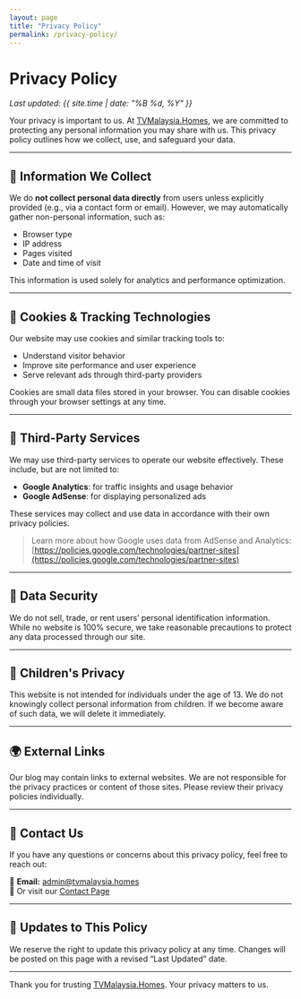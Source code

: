 ```yaml
---
layout: page
title: "Privacy Policy"
permalink: /privacy-policy/
---
```


# Privacy Policy

_Last updated: {{ site.time | date: "%B %d, %Y" }}_

Your privacy is important to us. At [TVMalaysia.Homes](https://www.tvmalaysia.homes/), we are committed to protecting any personal information you may share with us. This privacy policy outlines how we collect, use, and safeguard your data.

---

## 📌 Information We Collect

We do **not collect personal data directly** from users unless explicitly provided (e.g., via a contact form or email). However, we may automatically gather non-personal information, such as:

- Browser type
- IP address
- Pages visited
- Date and time of visit

This information is used solely for analytics and performance optimization.

---

## 🍪 Cookies & Tracking Technologies

Our website may use cookies and similar tracking tools to:

- Understand visitor behavior
- Improve site performance and user experience
- Serve relevant ads through third-party providers

Cookies are small data files stored in your browser. You can disable cookies through your browser settings at any time.

---

## 🔎 Third-Party Services

We may use third-party services to operate our website effectively. These include, but are not limited to:

- **Google Analytics**: for traffic insights and usage behavior
- **Google AdSense**: for displaying personalized ads

These services may collect and use data in accordance with their own privacy policies.

> Learn more about how Google uses data from AdSense and Analytics:
> [https://policies.google.com/technologies/partner-sites](https://policies.google.com/technologies/partner-sites)

---

## 🔐 Data Security

We do not sell, trade, or rent users’ personal identification information. While no website is 100% secure, we take reasonable precautions to protect any data processed through our site.

---

## 👶 Children's Privacy

This website is not intended for individuals under the age of 13. We do not knowingly collect personal information from children. If we become aware of such data, we will delete it immediately.

---

## 🌍 External Links

Our blog may contain links to external websites. We are not responsible for the privacy practices or content of those sites. Please review their privacy policies individually.

---

## 📩 Contact Us

If you have any questions or concerns about this privacy policy, feel free to reach out:

📧 **Email:** admin@tvmalaysia.homes  
📝 Or visit our [Contact Page](/contact/)

---

## 🔁 Updates to This Policy

We reserve the right to update this privacy policy at any time. Changes will be posted on this page with a revised “Last Updated” date.

---

Thank you for trusting [TVMalaysia.Homes](https://www.tvmalaysia.homes/). Your privacy matters to us.
